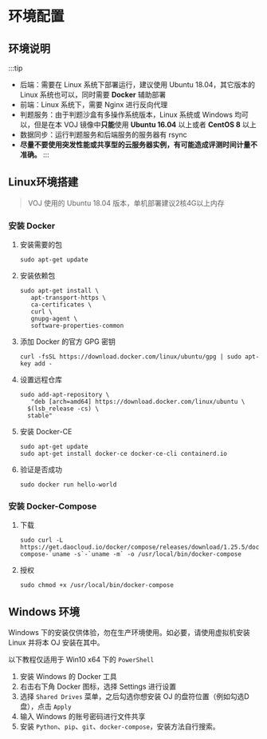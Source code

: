 # 环境配置

## 环境说明
:::tip
- 后端：需要在 Linux 系统下部署运行，建议使用 Ubuntu 18.04，其它版本的 Linux 系统也可以，同时需要 **Docker** 辅助部署
- 前端：Linux 系统下，需要 Nginx 进行反向代理
- 判题服务：由于判题沙盒有多操作系统版本，Linux 系统或 Windows 均可以，但是在本 VOJ 镜像中**只能**使用 **Ubuntu 16.04** 以上或者 **CentOS 8** 以上
- 数据同步：运行判题服务和后端服务的服务器有 rsync
- **尽量不要使用突发性能或共享型的云服务器实例，有可能造成评测时间计量不准确。**
:::

## Linux环境搭建

> VOJ 使用的 Ubuntu 18.04 版本，单机部署建议2核4G以上内存

### 安装 Docker

1. 安装需要的包

   ```shell
   sudo apt-get update
   ```

2. 安装依赖包

   ```shell
   sudo apt-get install \
      apt-transport-https \
      ca-certificates \
      curl \
      gnupg-agent \
      software-properties-common
   ```

3. 添加 Docker 的官方 GPG 密钥

   ```shell
   curl -fsSL https://download.docker.com/linux/ubuntu/gpg | sudo apt-key add -
   ```

4. 设置远程仓库

   ```shell
   sudo add-apt-repository \
      "deb [arch=amd64] https://download.docker.com/linux/ubuntu \
     $(lsb_release -cs) \
     stable"
   ```

5. 安装 Docker-CE

   ```shell
   sudo apt-get update
   sudo apt-get install docker-ce docker-ce-cli containerd.io
   ```

6. 验证是否成功

   ```shell
   sudo docker run hello-world
   ```

### 安装 Docker-Compose

1. 下载

   ```shell
   sudo curl -L https://get.daocloud.io/docker/compose/releases/download/1.25.5/docker-compose-`uname -s`-`uname -m` -o /usr/local/bin/docker-compose
   ```

2. 授权

   ```shell
   sudo chmod +x /usr/local/bin/docker-compose
   ```

## Windows 环境

Windows 下的安装仅供体验，勿在生产环境使用。如必要，请使用虚拟机安装 Linux 并将本 OJ 安装在其中。

以下教程仅适用于 Win10 x64 下的 `PowerShell`

1. 安装 Windows 的 Docker 工具
2. 右击右下角 Docker 图标，选择 Settings 进行设置
3. 选择 `Shared Drives` 菜单，之后勾选你想安装 OJ 的盘符位置（例如勾选D盘），点击 `Apply`
4. 输入 Windows 的账号密码进行文件共享
5. 安装 `Python`、`pip`、`git`、`docker-compose`，安装方法自行搜索。



